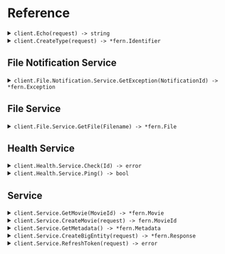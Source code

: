 # Reference
<details><summary><code>client.Echo(request) -> string</code></summary>
<dl>
<dd>

#### 🔌 Usage

<dl>
<dd>

<dl>
<dd>

```go
client.Echo(
        context.TODO(),
        "Hello world!\n\nwith\n\tnewlines",
    )
}
```
</dd>
</dl>
</dd>
</dl>

#### ⚙️ Parameters

<dl>
<dd>

<dl>
<dd>

**request:** `string` 
    
</dd>
</dl>
</dd>
</dl>


</dd>
</dl>
</details>

<details><summary><code>client.CreateType(request) -> *fern.Identifier</code></summary>
<dl>
<dd>

#### 🔌 Usage

<dl>
<dd>

<dl>
<dd>

```go
client.Echo(
        context.TODO(),
        "primitive",
    )
}
```
</dd>
</dl>
</dd>
</dl>

#### ⚙️ Parameters

<dl>
<dd>

<dl>
<dd>

**request:** `*fern.Type` 
    
</dd>
</dl>
</dd>
</dl>


</dd>
</dl>
</details>

## File Notification Service
<details><summary><code>client.File.Notification.Service.GetException(NotificationId) -> *fern.Exception</code></summary>
<dl>
<dd>

#### 🔌 Usage

<dl>
<dd>

<dl>
<dd>

```go
client.File.Notification.Service.GetException(
        context.TODO(),
        "notification-hsy129x",
    )
}
```
</dd>
</dl>
</dd>
</dl>

#### ⚙️ Parameters

<dl>
<dd>

<dl>
<dd>

**notificationId:** `string` 
    
</dd>
</dl>
</dd>
</dl>


</dd>
</dl>
</details>

## File Service
<details><summary><code>client.File.Service.GetFile(Filename) -> *fern.File</code></summary>
<dl>
<dd>

#### 📝 Description

<dl>
<dd>

<dl>
<dd>

This endpoint returns a file by its name.
</dd>
</dl>
</dd>
</dl>

#### 🔌 Usage

<dl>
<dd>

<dl>
<dd>

```go
client.File.Service.GetFile(
        context.TODO(),
        "file.txt",
        &file.GetFileRequest{
            XFileApiVersion: "0.0.2",
        },
    )
}
```
</dd>
</dl>
</dd>
</dl>

#### ⚙️ Parameters

<dl>
<dd>

<dl>
<dd>

**filename:** `string` — This is a filename
    
</dd>
</dl>
</dd>
</dl>


</dd>
</dl>
</details>

## Health Service
<details><summary><code>client.Health.Service.Check(Id) -> error</code></summary>
<dl>
<dd>

#### 📝 Description

<dl>
<dd>

<dl>
<dd>

This endpoint checks the health of a resource.
</dd>
</dl>
</dd>
</dl>

#### 🔌 Usage

<dl>
<dd>

<dl>
<dd>

```go
client.Health.Service.Check(
        context.TODO(),
        "id-2sdx82h",
    )
}
```
</dd>
</dl>
</dd>
</dl>

#### ⚙️ Parameters

<dl>
<dd>

<dl>
<dd>

**id:** `string` — The id to check
    
</dd>
</dl>
</dd>
</dl>


</dd>
</dl>
</details>

<details><summary><code>client.Health.Service.Ping() -> bool</code></summary>
<dl>
<dd>

#### 📝 Description

<dl>
<dd>

<dl>
<dd>

This endpoint checks the health of the service.
</dd>
</dl>
</dd>
</dl>

#### 🔌 Usage

<dl>
<dd>

<dl>
<dd>

```go
client.Health.Service.Ping(
        context.TODO(),
    )
}
```
</dd>
</dl>
</dd>
</dl>


</dd>
</dl>
</details>

## Service
<details><summary><code>client.Service.GetMovie(MovieId) -> *fern.Movie</code></summary>
<dl>
<dd>

#### 🔌 Usage

<dl>
<dd>

<dl>
<dd>

```go
client.Service.GetMovie(
        context.TODO(),
        "movie-c06a4ad7",
    )
}
```
</dd>
</dl>
</dd>
</dl>

#### ⚙️ Parameters

<dl>
<dd>

<dl>
<dd>

**movieId:** `fern.MovieId` 
    
</dd>
</dl>
</dd>
</dl>


</dd>
</dl>
</details>

<details><summary><code>client.Service.CreateMovie(request) -> fern.MovieId</code></summary>
<dl>
<dd>

#### 🔌 Usage

<dl>
<dd>

<dl>
<dd>

```go
client.Service.CreateMovie(
        context.TODO(),
        &fern.Movie{
            Id: "movie-c06a4ad7",
            Prequel: fern.String(
                "movie-cv9b914f",
            ),
            Title: "The Boy and the Heron",
            From: "Hayao Miyazaki",
            Rating: 8,
            Tag: "tag-wf9as23d",
            Metadata: map[string]any{
                "actors": []any{
                    "Christian Bale",
                    "Florence Pugh",
                    "Willem Dafoe",
                },
                "releaseDate": "2023-12-08",
                "ratings": map[string]any{
                    "rottenTomatoes": 97,
                    "imdb": 7.6,
                },
            },
            Revenue: 1000000,
        },
    )
}
```
</dd>
</dl>
</dd>
</dl>

#### ⚙️ Parameters

<dl>
<dd>

<dl>
<dd>

**request:** `*fern.Movie` 
    
</dd>
</dl>
</dd>
</dl>


</dd>
</dl>
</details>

<details><summary><code>client.Service.GetMetadata() -> *fern.Metadata</code></summary>
<dl>
<dd>

#### 🔌 Usage

<dl>
<dd>

<dl>
<dd>

```go
client.Service.GetMetadata(
        context.TODO(),
        &fern.GetMetadataRequest{
            Shallow: fern.Bool(
                false,
            ),
            Tag: []*string{
                fern.String(
                    "development",
                ),
            },
            XApiVersion: "0.0.1",
        },
    )
}
```
</dd>
</dl>
</dd>
</dl>

#### ⚙️ Parameters

<dl>
<dd>

<dl>
<dd>

**shallow:** `*bool` 
    
</dd>
</dl>

<dl>
<dd>

**tag:** `*string` 
    
</dd>
</dl>

<dl>
<dd>

**xApiVersion:** `string` 
    
</dd>
</dl>
</dd>
</dl>


</dd>
</dl>
</details>

<details><summary><code>client.Service.CreateBigEntity(request) -> *fern.Response</code></summary>
<dl>
<dd>

#### 🔌 Usage

<dl>
<dd>

<dl>
<dd>

```go
client.Service.CreateBigEntity(
        context.TODO(),
        &fern.BigEntity{
            CastMember: &fern.CastMember{
                Actor: &fern.Actor{
                    Name: "name",
                    Id: "id",
                },
            },
            ExtendedMovie: &fern.ExtendedMovie{
                Cast: []string{
                    "cast",
                    "cast",
                },
                Id: "id",
                Prequel: fern.String(
                    "prequel",
                ),
                Title: "title",
                From: "from",
                Rating: 1.1,
                Tag: "tag",
                Book: fern.String(
                    "book",
                ),
                Metadata: map[string]any{
                    "metadata": map[string]any{
                        "key": "value",
                    },
                },
                Revenue: 1000000,
            },
            Entity: &fern.Entity{
                Type: &fern.Type{
                    BasicType: fern.BasicTypePrimitive,
                },
                Name: "name",
            },
            Metadata: &fern.Metadata{
                Extra: map[string]string{
                    "extra": "extra",
                },
                Tags: []string{
                    "tags",
                },
            },
            CommonMetadata: &commons.Metadata{
                Id: "id",
                Data: map[string]string{
                    "data": "data",
                },
                JsonString: fern.String(
                    "jsonString",
                ),
            },
            EventInfo: &commons.EventInfo{
                Metadata: &commons.Metadata{
                    Id: "id",
                    Data: map[string]string{
                        "data": "data",
                    },
                    JsonString: fern.String(
                        "jsonString",
                    ),
                },
            },
            Data: &commons.Data{},
            Migration: &fern.Migration{
                Name: "name",
                Status: fern.MigrationStatusRunning,
            },
            Exception: &fern.Exception{
                Generic: &fern.ExceptionInfo{
                    ExceptionType: "exceptionType",
                    ExceptionMessage: "exceptionMessage",
                    ExceptionStacktrace: "exceptionStacktrace",
                },
            },
            Test: &fern.Test{},
            Node: &fern.Node{
                Name: "name",
                Nodes: []*fern.Node{
                    &fern.Node{
                        Name: "name",
                        Nodes: []*fern.Node{
                            &fern.Node{
                                Name: "name",
                                Nodes: []*fern.Node{},
                                Trees: []*fern.Tree{},
                            },
                            &fern.Node{
                                Name: "name",
                                Nodes: []*fern.Node{},
                                Trees: []*fern.Tree{},
                            },
                        },
                        Trees: []*fern.Tree{
                            &fern.Tree{
                                Nodes: []*fern.Node{},
                            },
                            &fern.Tree{
                                Nodes: []*fern.Node{},
                            },
                        },
                    },
                    &fern.Node{
                        Name: "name",
                        Nodes: []*fern.Node{
                            &fern.Node{
                                Name: "name",
                                Nodes: []*fern.Node{},
                                Trees: []*fern.Tree{},
                            },
                            &fern.Node{
                                Name: "name",
                                Nodes: []*fern.Node{},
                                Trees: []*fern.Tree{},
                            },
                        },
                        Trees: []*fern.Tree{
                            &fern.Tree{
                                Nodes: []*fern.Node{},
                            },
                            &fern.Tree{
                                Nodes: []*fern.Node{},
                            },
                        },
                    },
                },
                Trees: []*fern.Tree{
                    &fern.Tree{
                        Nodes: []*fern.Node{
                            &fern.Node{
                                Name: "name",
                                Nodes: []*fern.Node{},
                                Trees: []*fern.Tree{},
                            },
                            &fern.Node{
                                Name: "name",
                                Nodes: []*fern.Node{},
                                Trees: []*fern.Tree{},
                            },
                        },
                    },
                    &fern.Tree{
                        Nodes: []*fern.Node{
                            &fern.Node{
                                Name: "name",
                                Nodes: []*fern.Node{},
                                Trees: []*fern.Tree{},
                            },
                            &fern.Node{
                                Name: "name",
                                Nodes: []*fern.Node{},
                                Trees: []*fern.Tree{},
                            },
                        },
                    },
                },
            },
            Directory: &fern.Directory{
                Name: "name",
                Files: []*fern.File{
                    &fern.File{
                        Name: "name",
                        Contents: "contents",
                    },
                    &fern.File{
                        Name: "name",
                        Contents: "contents",
                    },
                },
                Directories: []*fern.Directory{
                    &fern.Directory{
                        Name: "name",
                        Files: []*fern.File{
                            &fern.File{
                                Name: "name",
                                Contents: "contents",
                            },
                            &fern.File{
                                Name: "name",
                                Contents: "contents",
                            },
                        },
                        Directories: []*fern.Directory{
                            &fern.Directory{
                                Name: "name",
                                Files: []*fern.File{},
                                Directories: []*fern.Directory{},
                            },
                            &fern.Directory{
                                Name: "name",
                                Files: []*fern.File{},
                                Directories: []*fern.Directory{},
                            },
                        },
                    },
                    &fern.Directory{
                        Name: "name",
                        Files: []*fern.File{
                            &fern.File{
                                Name: "name",
                                Contents: "contents",
                            },
                            &fern.File{
                                Name: "name",
                                Contents: "contents",
                            },
                        },
                        Directories: []*fern.Directory{
                            &fern.Directory{
                                Name: "name",
                                Files: []*fern.File{},
                                Directories: []*fern.Directory{},
                            },
                            &fern.Directory{
                                Name: "name",
                                Files: []*fern.File{},
                                Directories: []*fern.Directory{},
                            },
                        },
                    },
                },
            },
            Moment: &fern.Moment{
                Id: uuid.MustParse(
                    "d5e9c84f-c2b2-4bf4-b4b0-7ffd7a9ffc32",
                ),
                Date: fern.MustParseDateTime(
                    "2023-01-15",
                ),
                Datetime: fern.MustParseDateTime(
                    "2024-01-15T09:30:00Z",
                ),
            },
        },
    )
}
```
</dd>
</dl>
</dd>
</dl>

#### ⚙️ Parameters

<dl>
<dd>

<dl>
<dd>

**request:** `*fern.BigEntity` 
    
</dd>
</dl>
</dd>
</dl>


</dd>
</dl>
</details>

<details><summary><code>client.Service.RefreshToken(request) -> error</code></summary>
<dl>
<dd>

#### 🔌 Usage

<dl>
<dd>

<dl>
<dd>

```go
client.Service.RefreshToken(
        context.TODO(),
        nil,
    )
}
```
</dd>
</dl>
</dd>
</dl>

#### ⚙️ Parameters

<dl>
<dd>

<dl>
<dd>

**request:** `*fern.RefreshTokenRequest` 
    
</dd>
</dl>
</dd>
</dl>


</dd>
</dl>
</details>
